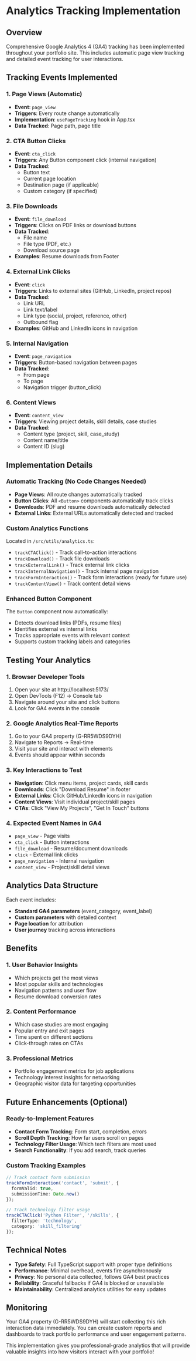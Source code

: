 # Analytics Tracking Implementation

## Overview
Comprehensive Google Analytics 4 (GA4) tracking has been implemented throughout your portfolio site. This includes automatic page view tracking and detailed event tracking for user interactions.

## Tracking Events Implemented

### 1. **Page Views** (Automatic)
- **Event**: `page_view`
- **Triggers**: Every route change automatically
- **Implementation**: `usePageTracking` hook in App.tsx
- **Data Tracked**: Page path, page title

### 2. **CTA Button Clicks**
- **Event**: `cta_click`
- **Triggers**: Any Button component click (internal navigation)
- **Data Tracked**: 
  - Button text
  - Current page location
  - Destination page (if applicable)
  - Custom category (if specified)

### 3. **File Downloads**
- **Event**: `file_download`
- **Triggers**: Clicks on PDF links or download buttons
- **Data Tracked**:
  - File name
  - File type (PDF, etc.)
  - Download source page
- **Examples**: Resume downloads from Footer

### 4. **External Link Clicks**
- **Event**: `click`
- **Triggers**: Links to external sites (GitHub, LinkedIn, project repos)
- **Data Tracked**:
  - Link URL
  - Link text/label
  - Link type (social, project, reference, other)
  - Outbound flag
- **Examples**: GitHub and LinkedIn icons in navigation

### 5. **Internal Navigation**
- **Event**: `page_navigation`
- **Triggers**: Button-based navigation between pages
- **Data Tracked**:
  - From page
  - To page
  - Navigation trigger (button_click)

### 6. **Content Views**
- **Event**: `content_view`
- **Triggers**: Viewing project details, skill details, case studies
- **Data Tracked**:
  - Content type (project, skill, case_study)
  - Content name/title
  - Content ID (slug)

## Implementation Details

### Automatic Tracking (No Code Changes Needed)
- **Page Views**: All route changes automatically tracked
- **Button Clicks**: All `<Button>` components automatically track clicks
- **Downloads**: PDF and resume downloads automatically detected
- **External Links**: External URLs automatically detected and tracked

### Custom Analytics Functions
Located in `/src/utils/analytics.ts`:
- `trackCTAClick()` - Track call-to-action interactions
- `trackDownload()` - Track file downloads
- `trackExternalLink()` - Track external link clicks
- `trackInternalNavigation()` - Track internal page navigation
- `trackFormInteraction()` - Track form interactions (ready for future use)
- `trackContentView()` - Track content detail views

### Enhanced Button Component
The `Button` component now automatically:
- Detects download links (PDFs, resume files)
- Identifies external vs internal links
- Tracks appropriate events with relevant context
- Supports custom tracking labels and categories

## Testing Your Analytics

### 1. **Browser Developer Tools**
1. Open your site at http://localhost:5173/
2. Open DevTools (F12) → Console tab
3. Navigate around your site and click buttons
4. Look for GA4 events in the console

### 2. **Google Analytics Real-Time Reports**
1. Go to your GA4 property (G-RR5WDS9DYH)
2. Navigate to Reports → Real-time
3. Visit your site and interact with elements
4. Events should appear within seconds

### 3. **Key Interactions to Test**
- **Navigation**: Click menu items, project cards, skill cards
- **Downloads**: Click "Download Resume" in footer
- **External Links**: Click GitHub/LinkedIn icons in navigation
- **Content Views**: Visit individual project/skill pages
- **CTAs**: Click "View My Projects", "Get In Touch" buttons

### 4. **Expected Event Names in GA4**
- `page_view` - Page visits
- `cta_click` - Button interactions
- `file_download` - Resume/document downloads
- `click` - External link clicks
- `page_navigation` - Internal navigation
- `content_view` - Project/skill detail views

## Analytics Data Structure

Each event includes:
- **Standard GA4 parameters** (event_category, event_label)
- **Custom parameters** with detailed context
- **Page location** for attribution
- **User journey** tracking across interactions

## Benefits

### 1. **User Behavior Insights**
- Which projects get the most views
- Most popular skills and technologies
- Navigation patterns and user flow
- Resume download conversion rates

### 2. **Content Performance**
- Which case studies are most engaging
- Popular entry and exit pages
- Time spent on different sections
- Click-through rates on CTAs

### 3. **Professional Metrics**
- Portfolio engagement metrics for job applications
- Technology interest insights for networking
- Geographic visitor data for targeting opportunities

## Future Enhancements (Optional)

### Ready-to-Implement Features
- **Contact Form Tracking**: Form start, completion, errors
- **Scroll Depth Tracking**: How far users scroll on pages
- **Technology Filter Usage**: Which tech filters are most used
- **Search Functionality**: If you add search, track queries

### Custom Tracking Examples
```typescript
// Track contact form submission
trackFormInteraction('contact', 'submit', { 
  formValid: true,
  submissionTime: Date.now() 
});

// Track technology filter usage
trackCTAClick('Python Filter', '/skills', { 
  filterType: 'technology',
  category: 'skill_filtering' 
});
```

## Technical Notes

- **Type Safety**: Full TypeScript support with proper type definitions
- **Performance**: Minimal overhead, events fire asynchronously
- **Privacy**: No personal data collected, follows GA4 best practices
- **Reliability**: Graceful fallbacks if GA4 is blocked or unavailable
- **Maintainability**: Centralized analytics utilities for easy updates

## Monitoring

Your GA4 property (G-RR5WDS9DYH) will start collecting this rich interaction data immediately. You can create custom reports and dashboards to track portfolio performance and user engagement patterns.

This implementation gives you professional-grade analytics that will provide valuable insights into how visitors interact with your portfolio!